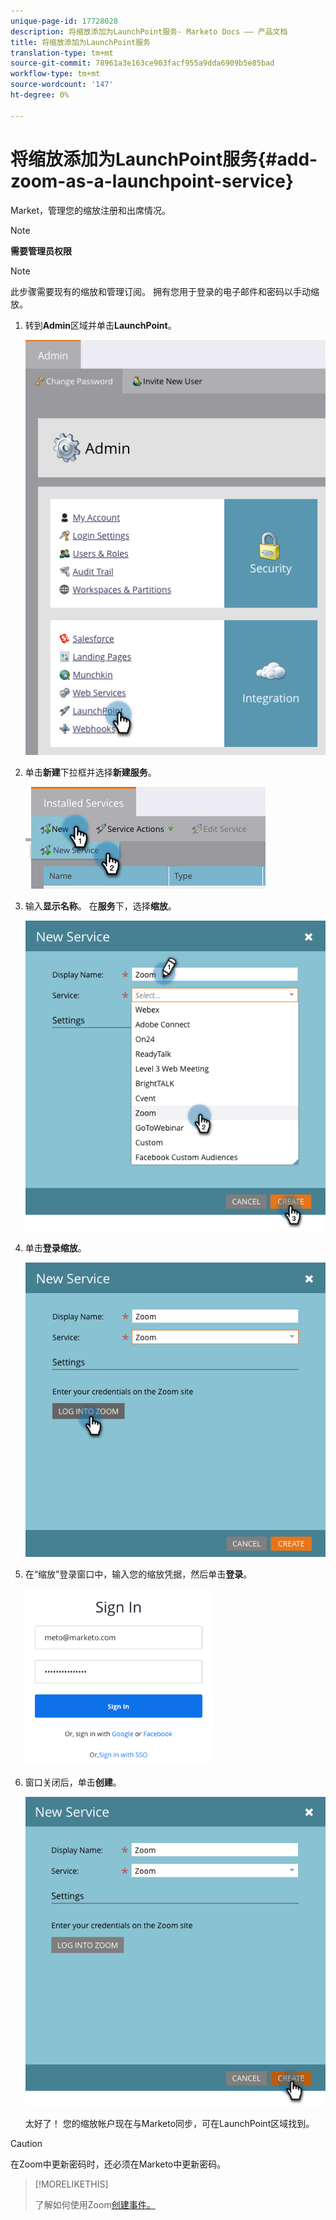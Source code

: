 ```yaml
---
unique-page-id: 17728028
description: 将缩放添加为LaunchPoint服务- Marketo Docs —— 产品文档
title: 将缩放添加为LaunchPoint服务
translation-type: tm+mt
source-git-commit: 78961a3e163ce903facf955a9dda6909b5e85bad
workflow-type: tm+mt
source-wordcount: '147'
ht-degree: 0%

---
```



# 将缩放添加为LaunchPoint服务{#add-zoom-as-a-launchpoint-service}

Market，管理您的缩放注册和出席情况。

>[!NOTE]
>
>**需要管理员权限**

>[!NOTE]
>
>此步骤需要现有的缩放和管理订阅。 拥有您用于登录的电子邮件和密码以手动缩放。

1. 转到&#x200B;**Admin**&#x200B;区域并单击&#x200B;**LaunchPoint**。

   ![](assets/launchpoint.png)

1. 单击&#x200B;**新建**&#x200B;下拉框并选择&#x200B;**新建服务**。

   ![](assets/newservicelp.png)

1. 输入&#x200B;**显示名称**。 在&#x200B;**服务**&#x200B;下，选择&#x200B;**缩放**。

   ![](assets/newservice-1.png)

1. 单击&#x200B;**登录缩放**。

   ![](assets/login.png)

1. 在“缩放”登录窗口中，输入您的缩放凭据，然后单击&#x200B;**登录**。

   ![](assets/zoomlogin.png)

1. 窗口关闭后，单击&#x200B;**创建**。

   ![](assets/create-1.png)

   太好了！ 您的缩放帐户现在与Marketo同步，可在LaunchPoint区域找到。

>[!CAUTION]
>
>在Zoom中更新密码时，还必须在Marketo中更新密码。

>[!MORELIKETHIS]
>
>了解如何使用Zoom[创建事件。](/help/marketo/product-docs/demand-generation/events/create-an-event/create-an-event-with-zoom.md)
